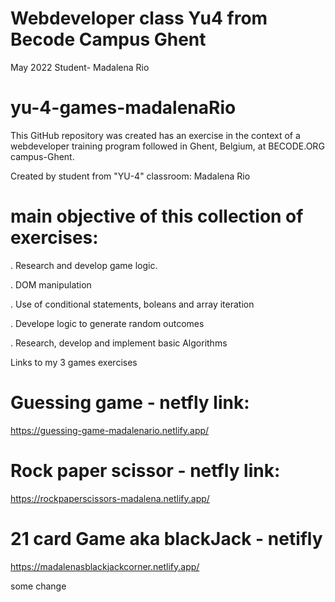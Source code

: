 # Webdeveloper class Yu4 from Becode Campus Ghent
May 2022
Student- Madalena Rio

# yu-4-games-madalenaRio
This GitHub repository was created has an exercise in the context of a webdeveloper training program followed in Ghent, Belgium, at BECODE.ORG campus-Ghent.

Created by student from "YU-4" classroom: Madalena Rio

# main objective of this collection of exercises:
. Research and develop game logic.

. DOM manipulation

. Use of conditional statements, boleans and array iteration

. Develope logic to generate random outcomes

. Research, develop and implement basic Algorithms


Links to my 3 games exercises 

# Guessing game - netfly link:
https://guessing-game-madalenario.netlify.app/

# Rock paper scissor - netfly link:
https://rockpaperscissors-madalena.netlify.app/

# 21 card Game aka blackJack - netifly
https://madalenasblackjackcorner.netlify.app/


some change
